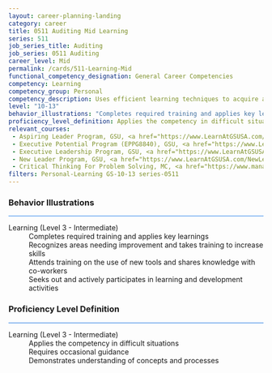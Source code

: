 ```yaml
---
layout: career-planning-landing
category: career
title: 0511 Auditing Mid Learning
series: 511
job_series_title: Auditing
job_series: 0511 Auditing
career_level: Mid
permalink: /cards/511-Learning-Mid
functional_competency_designation: General Career Competencies
competency: Learning
competency_group: Personal
competency_description: Uses efficient learning techniques to acquire and apply new knowledge and skills; uses formal and informal training, feedback, or other opportunities for self-learning and development.
level: "10-13"
behavior_illustrations: "Completes required training and applies key learnings ? Recognizes areas needing improvement and takes training to increase skills ? Attends training on the use of new tools and shares knowledge with co-workers ? Seeks out and actively participates in learning and development activities"
proficiency_level_definition: Applies the competency in difficult situations ? Requires occasional guidance ? Demonstrates understanding of concepts and processes
relevant_courses: 
 - Aspiring Leader Program, GSU, <a href="https://www.LearnAtGSUSA.com/AspiringLeaderProgram">https://www.LearnAtGSUSA.com/AspiringLeaderProgram</a>
 - Executive Potential Program (EPPG8840), GSU, <a href="https://www.LearnAtGSUSA.com/EPPG8842">https://www.LearnAtGSUSA.com/EPPG8842</a>
 - Executive Leadership Program, GSU, <a href="https://www.LearnAtGSUSA.com/ExecutiveLeadershipProgram">https://www.LearnAtGSUSA.com/ExecutiveLeadershipProgram</a>
 - New Leader Program, GSU, <a href="https://www.LearnAtGSUSA.com/NewLeaderProgram">https://www.LearnAtGSUSA.com/NewLeaderProgram</a>
 - Critical Thinking For Problem Solving, MC, <a href="https://www.managementconcepts.com/course/id/4060?utm_source=CFOportal&utm_medium=listing&utm_campaign=CFOTTEP&utm_id=23FM">https://www.managementconcepts.com/course/id/4060?utm_source=CFOportal&utm_medium=listing&utm_campaign=CFOTTEP&utm_id=23FM</a>
filters: Personal-Learning GS-10-13 series-0511
---
```


<div class="desktop:grid-col-6 margin-y-3">
  <div class="border-top-2 bg-white padding-3 shadow-5 height-full members-hover border-1px button-border border-top-blue radius-lg card-text-color">
    <h3>Behavior Illustrations</h3>
    <hr style="background-color: #2680EB !important;"/>
    <dl class="text-base card-content-color"><dt>Learning (Level 3 - Intermediate)</dt><dd>Completes required training and applies key learnings </dd><dd> Recognizes areas needing improvement and takes training to increase skills </dd><dd> Attends training on the use of new tools and shares knowledge with co-workers </dd><dd> Seeks out and actively participates in learning and development activities</dd></dl>
  </div>
</div>
<div class="desktop:grid-col-6 margin-y-3">
  <div class="border-top-2 bg-white padding-3 shadow-5 height-full members-hover border-1px button-border border-top-blue radius-lg card-text-color">
    <h3>Proficiency Level Definition</h3>
     <hr style="background-color: #1b75e0 !important;"/>
    <dl class="text-base card-content-color"><dt>Learning (Level 3 - Intermediate)</dt><dd>Applies the competency in difficult situations </dd><dd> Requires occasional guidance </dd><dd> Demonstrates understanding of concepts and processes</dd></dl>
  </div>
</div>
